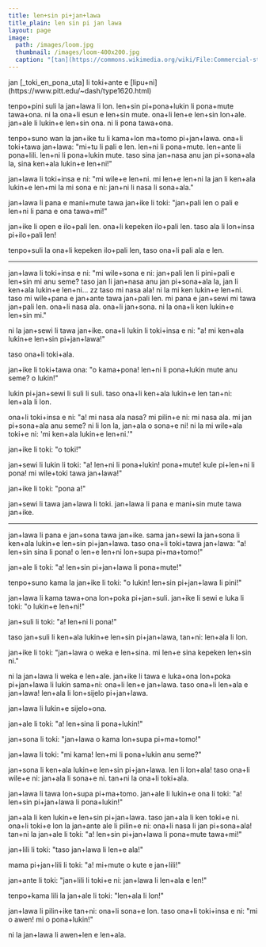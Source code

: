 ```yaml
---
title: len+sin pi+jan+lawa
title_plain: len sin pi jan lawa
layout: page
image:
  path: /images/loom.jpg
  thumbnail: /images/loom-400x200.jpg
  caption: "[tan](https://commons.wikimedia.org/wiki/File:Commercial-street-2579034.jpg)"
---
```


<p class="author" markdown="1">
jan [_toki_en_pona_uta] li toki+ante e [lipu+ni](https://www.pitt.edu/~dash/type1620.html)
</p>

tenpo+pini suli la jan+lawa li lon.
len+sin pi+pona+lukin li pona+mute tawa+ona.
ni la ona+li esun e len+sin mute.
ona+li len+e len+sin lon+ale.
jan+ale li lukin+e len+sin ona.
ni li pona tawa+ona.

tenpo+suno wan la jan+ike tu li kama+lon ma+tomo pi+jan+lawa.
ona+li toki+tawa jan+lawa:
"mi+tu li pali e len.
len+ni li pona+mute. len+ante li pona+lili.
len+ni li pona+lukin mute.
taso sina jan+nasa anu jan pi+sona+ala la, sina ken+ala lukin+e len+ni!"

jan+lawa li toki+insa e ni:
"mi wile+e len+ni.
mi len+e len+ni la jan li ken+ala lukin+e len+mi la mi sona e ni: jan+ni li nasa li sona+ala."

jan+lawa li pana e mani+mute tawa jan+ike li toki:
"jan+pali len o pali e len+ni li pana e ona tawa+mi!"

jan+ike li open e ilo+pali len.
ona+li kepeken ilo+pali len.
taso ala li lon+insa pi+ilo+pali len!

tenpo+suli la ona+li kepeken ilo+pali len, taso ona+li pali ala e len.

***

jan+lawa li toki+insa e ni:
"mi wile+sona e ni: jan+pali len li pini+pali e len+sin mi anu seme?
taso jan li jan+nasa anu jan pi+sona+ala la, jan li ken+ala lukin+e len+ni... zz
taso mi nasa ala!
ni la mi ken lukin+e len+ni.
taso mi wile+pana e jan+ante tawa jan+pali len.
mi pana e jan+sewi mi tawa jan+pali len.
ona+li nasa ala. ona+li jan+sona. ni la ona+li ken lukin+e len+sin mi."

ni la jan+sewi li tawa jan+ike.
ona+li lukin li toki+insa e ni: "a!
mi ken+ala lukin+e len+sin pi+jan+lawa!"

taso ona+li toki+ala.

jan+ike li toki+tawa ona: "o kama+pona!
len+ni li pona+lukin mute anu seme?
o lukin!"

lukin pi+jan+sewi li suli li suli.
taso ona+li ken+ala lukin+e len tan+ni:
len+ala li lon.

ona+li toki+insa e ni: "a!
mi nasa ala nasa?
mi pilin+e ni: mi nasa ala.
mi jan pi+sona+ala anu seme?
ni li lon la, jan+ala o sona+e ni!
ni la mi wile+ala toki+e ni: 'mi ken+ala lukin+e len+ni.'"

jan+ike li toki: "o toki!"

jan+sewi li lukin li toki: "a! len+ni li pona+lukin! pona+mute!
kule pi+len+ni li pona!
mi wile+toki tawa jan+lawa!"

jan+ike li toki: "pona a!"

jan+sewi li tawa jan+lawa li toki.
jan+lawa li pana e mani+sin mute tawa jan+ike.

***

jan+lawa li pana e jan+sona tawa jan+ike.
sama jan+sewi la jan+sona li ken+ala lukin+e len+sin pi+jan+lawa.
taso ona+li toki+tawa jan+lawa: "a! len+sin sina li pona!
o len+e len+ni lon+supa pi+ma+tomo!"

jan+ale li toki: "a! len+sin pi+jan+lawa li pona+mute!"

tenpo+suno kama la jan+ike li toki: "o lukin! len+sin pi+jan+lawa li pini!"

jan+lawa li kama tawa+ona lon+poka pi+jan+suli.
jan+ike li sewi e luka li toki:
"o lukin+e len+ni!"

jan+suli li toki: "a! len+ni li pona!"

taso jan+suli li ken+ala lukin+e len+sin pi+jan+lawa, tan+ni:
len+ala li lon.

jan+ike li toki: "jan+lawa o weka e len+sina.
mi len+e sina kepeken len+sin ni."

ni la jan+lawa li weka e len+ale.
jan+ike li tawa e luka+ona lon+poka pi+jan+lawa li lukin sama+ni: ona+li len+e jan+lawa.
taso ona+li len+ala e jan+lawa!
len+ala li lon+sijelo pi+jan+lawa.

jan+lawa li lukin+e sijelo+ona.

jan+ale li toki: "a! len+sina li pona+lukin!"

jan+sona li toki: "jan+lawa o kama lon+supa pi+ma+tomo!"

jan+lawa li toki: "mi kama!
len+mi li pona+lukin anu seme?"

jan+sona li ken+ala lukin+e len+sin pi+jan+lawa.
len li lon+ala!
taso ona+li wile+e ni: jan+ala li sona+e ni.
tan+ni la ona+li toki+ala.

jan+lawa li tawa lon+supa pi+ma+tomo.
jan+ale li lukin+e ona li toki:
"a! len+sin pi+jan+lawa li pona+lukin!"

jan+ala li ken lukin+e len+sin pi+jan+lawa.
taso jan+ala li ken toki+e ni.
ona+li toki+e lon la jan+ante ale li pilin+e ni: ona+li nasa li jan pi+sona+ala!
tan+ni la jan+ale li toki: "a! len+sin pi+jan+lawa li pona+mute tawa+mi!"

jan+lili li toki: "taso jan+lawa li len+e ala!"

mama pi+jan+lili li toki: "a! mi+mute o kute e jan+lili!"

jan+ante li toki: "jan+lili li toki+e ni: jan+lawa li len+ala e len!"

tenpo+kama lili la jan+ale li toki: "len+ala li lon!"

jan+lawa li pilin+ike tan+ni: ona+li sona+e lon.
taso ona+li toki+insa e ni: "mi o awen!
mi o pona+lukin!"

ni la jan+lawa li awen+len e len+ala.
